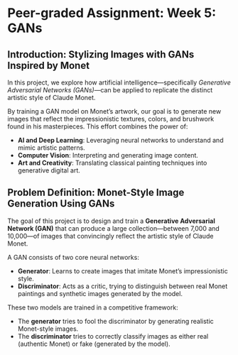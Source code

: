# Peer-graded Assignment: Week 5: GANs

## Introduction: Stylizing Images with GANs Inspired by Monet

In this project, we explore how artificial intelligence—specifically *Generative Adversarial Networks (GANs)*—can be applied to replicate the distinct artistic style of Claude Monet. 

By training a GAN model on Monet’s artwork, our goal is to generate new images that reflect the impressionistic textures, colors, and brushwork found in his masterpieces. This effort combines the power of:

- **AI and Deep Learning**: Leveraging neural networks to understand and mimic artistic patterns.
- **Computer Vision**: Interpreting and generating image content.
- **Art and Creativity**: Translating classical painting techniques into generative digital art.

## Problem Definition: Monet-Style Image Generation Using GANs

The goal of this project is to design and train a **Generative Adversarial Network (GAN)** that can produce a large collection—between 7,000 and 10,000—of images that convincingly reflect the artistic style of Claude Monet.

A GAN consists of two core neural networks:

- **Generator**: Learns to create images that imitate Monet’s impressionistic style.
- **Discriminator**: Acts as a critic, trying to distinguish between real Monet paintings and synthetic images generated by the model.

These two models are trained in a competitive framework:
- The **generator** tries to fool the discriminator by generating realistic Monet-style images.
- The **discriminator** tries to correctly classify images as either real (authentic Monet) or fake (generated by the model).
